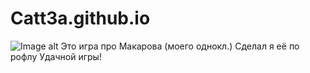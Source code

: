 # Catt3a.github.io
![Image alt](https://github.com/{username}/{repository}/raw/{branch}/{path}/image.png)
Это игра про Макарова (моего однокл.)
Сделал я её по рофлу
Удачной игры!
